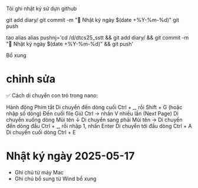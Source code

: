 Tôi ghi nhật ký sử dựn github

git add diary/
git commit -m "📝 Nhật ký ngày $(date +%Y-%m-%d)"
git push

tao alias
alias pushnj='cd /d/dtcs25_sstt && git add diary/ && git commit -m "📝 Nhật ký ngày $(date +%Y-%m-%d)" && git push'

Bổ xung

chỉnh sửa
=======
✅ Cách di chuyển con trỏ trong nano:

Hành động	Phím tắt
Di chuyển đến dòng cuối	Ctrl + _, rồi Shift + G (hoặc nhập số dòng)
Đến cuối file	Giữ Ctrl → nhấn V nhiều lần (Next Page)
Di chuyển xuống dòng	Mũi tên ↓
Di chuyển sang phải	Mũi tên →
Di chuyển đến dòng đầu	Ctrl + _, rồi nhập 1, nhấn Enter
Di chuyển tới đầu dòng	Ctrl + A
Di chuyển cuối dòng	Ctrl + E
# Nhật ký ngày 2025-05-17

- Ghi chú từ máy Mac
- Ghi chú bổ sung từ Wind
bổ xung